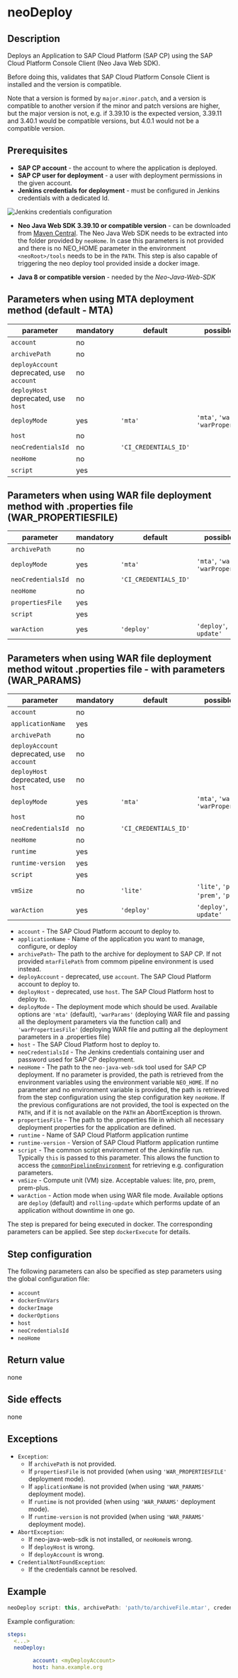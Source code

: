 # neoDeploy

## Description

Deploys an Application to SAP Cloud Platform (SAP CP) using the SAP Cloud Platform Console Client (Neo Java Web SDK).

Before doing this, validates that SAP Cloud Platform Console Client is installed and the version is compatible.

Note that a version is formed by `major.minor.patch`, and a version is compatible to another version if the minor and patch versions are higher, but the major version is not, e.g. if 3.39.10 is the expected version, 3.39.11 and 3.40.1 would be compatible versions, but 4.0.1 would not be a compatible version.

## Prerequisites

* **SAP CP account** - the account to where the application is deployed.
* **SAP CP user for deployment** - a user with deployment permissions in the given account.
* **Jenkins credentials for deployment** - must be configured in Jenkins credentials with a dedicated Id.

![Jenkins credentials configuration](../images/neo_credentials.png)

* **Neo Java Web SDK 3.39.10 or compatible version** - can be downloaded from [Maven Central](http://central.maven.org/maven2/com/sap/cloud/neo-java-web-sdk/). The Neo Java Web SDK needs to be extracted into the folder provided by `neoHome`. In case this parameters is not provided and there is no NEO_HOME parameter in the environment `<neoRoot>/tools` needs to be in the `PATH`. This step is also capable of triggering the neo deploy tool provided inside a docker image.

* **Java 8 or compatible version** - needed by the *Neo-Java-Web-SDK*

## Parameters when using MTA deployment method (default - MTA)

| parameter          | mandatory | default                       | possible values                                 |
| -------------------|-----------|-------------------------------|-------------------------------------------------|
| `account`          | no        |                               |                                                 |
| `archivePath`      | no        |                               |                                                 |
| `deployAccount` deprecated, use `account` | no  |              |                                                 |
| `deployHost` deprecated, use `host` | no        |              |                                                 |
| `deployMode`       | yes       | `'mta'`                       | `'mta'`, `'warParams'`, `'warPropertiesFile'`   |
| `host`             | no        |                               |                                                 |
| `neoCredentialsId` | no        | `'CI_CREDENTIALS_ID'`         |                                                 |
| `neoHome`          | no        |                               |                                                 |
| `script`           | yes       |                               |                                                 |

## Parameters when using WAR file deployment method with .properties file (WAR_PROPERTIESFILE)

| parameter          | mandatory | default                       | possible values                                 |
| -------------------|-----------|-------------------------------|-------------------------------------------------|
| `archivePath`      | no        |                               |                                                 |
| `deployMode`       | yes       | `'mta'`                       | `'mta'`, `'warParams'`, `'warPropertiesFile'`   |
| `neoCredentialsId` | no        | `'CI_CREDENTIALS_ID'`         |                                                 |
| `neoHome`          | no        |                               |                                                 |
| `propertiesFile`   | yes       |                               |                                                 |
| `script`           | yes       |                               |                                                 |
| `warAction`        | yes       | `'deploy'`                    | `'deploy'`, `'rolling-update'`                  |

## Parameters when using WAR file deployment method witout .properties file - with parameters (WAR_PARAMS)

| parameter          | mandatory | default                       | possible values                                 |
| -------------------|-----------|-------------------------------|-------------------------------------------------|
| `account`          | no        |                               |                                                 |
| `applicationName`  | yes       |                               |                                                 |
| `archivePath`      | no        |                               |                                                 |
| `deployAccount` deprecated, use `account` | no                 |                                                 |
| `deployHost` deprecated, use `host` | no                       |                                                 |
| `deployMode`       | yes       | `'mta'`                       |  `'mta'`, `'warParams'`, `'warPropertiesFile'`  |
| `host`             | no        |                               |                                                 |
| `neoCredentialsId` | no        | `'CI_CREDENTIALS_ID'`         |                                                 |
| `neoHome`          | no        |                               |                                                 |
| `runtime`          | yes       |                               |                                                 |
| `runtime-version`  | yes       |                               |                                                 |
| `script`           | yes       |                               |                                                 |
| `vmSize`           | no        | `'lite'`                      | `'lite'`, `'pro'`, `'prem'`, `'prem-plus'`      |
| `warAction`        | yes       | `'deploy'`                    | `'deploy'`, `'rolling-update'`                  |

* `account` - The SAP Cloud Platform account to deploy to.
* `applicationName` - Name of the application you want to manage, configure, or deploy
* `archivePath`- The path to the archive for deployment to SAP CP. If not provided `mtarFilePath` from commom pipeline environment is used instead.
* `deployAccount` - deprecated, use `account`. The SAP Cloud Platform account to deploy to.
* `deployHost` - deprecated, use `host`. The SAP Cloud Platform host to deploy to.
* `deployMode` - The deployment mode which should be used. Available options are `'mta'` (default), `'warParams'` (deploying WAR file and passing all the deployment parameters via the function call) and `'warPropertiesFile'` (deploying WAR file and putting all the deployment parameters in a .properties file)
* `host` - The SAP Cloud Platform host to deploy to.
* `neoCredentialsId` - The Jenkins credentials containing user and password used for SAP CP deployment.
* `neoHome` - The path to the `neo-java-web-sdk` tool used for SAP CP deployment. If no parameter is provided, the path is retrieved from the environment variables using the environment variable `NEO_HOME`. If no parameter and no environment variable is provided, the path is retrieved from the step configuration using the step configuration key `neoHome`. If the previous configurations are not provided, the tool is expected on the `PATH`, and if it is not available on the `PATH` an AbortException is thrown.
* `propertiesFile` - The path to the .properties file in which all necessary deployment properties for the application are defined.
* `runtime` - Name of SAP Cloud Platform application runtime
* `runtime-version` - Version of SAP Cloud Platform application runtime
* `script` - The common script environment of the Jenkinsfile run. Typically `this` is passed to this parameter. This allows the function to access the [`commonPipelineEnvironment`](commonPipelineEnvironment.md) for retrieving e.g. configuration parameters.
* `vmSize` - Compute unit (VM) size. Acceptable values: lite, pro, prem, prem-plus.
* `warAction` - Action mode when using WAR file mode. Available options are `deploy` (default) and `rolling-update` which performs update of an application without downtime in one go.

The step is prepared for being executed in docker. The corresponding parameters can be applied. See step `dockerExecute` for details.

## Step configuration

The following parameters can also be specified as step parameters using the global configuration file:

* `account`
* `dockerEnvVars`
* `dockerImage`
* `dockerOptions`
* `host`
* `neoCredentialsId`
* `neoHome`

## Return value

none

## Side effects

none

## Exceptions

* `Exception`:
  * If `archivePath` is not provided.
  * If `propertiesFile` is not provided (when using `'WAR_PROPERTIESFILE'` deployment mode).
  * If `applicationName` is not provided (when using `'WAR_PARAMS'` deployment mode).
  * If `runtime` is not provided (when using `'WAR_PARAMS'` deployment mode).
  * If `runtime-version` is not provided (when using `'WAR_PARAMS'` deployment mode).
* `AbortException`:
  * If neo-java-web-sdk is not installed, or `neoHome`is wrong.
  * If `deployHost` is wrong.
  * If `deployAccount` is wrong.
* `CredentialNotFoundException`:
  * If the credentials cannot be resolved.

## Example

```groovy
neoDeploy script: this, archivePath: 'path/to/archiveFile.mtar', credentialsId: 'my-credentials-id'
```

Example configuration:

```yaml
steps:
  <...>
  neoDeploy:

        account: <myDeployAccount>
        host: hana.example.org
```
